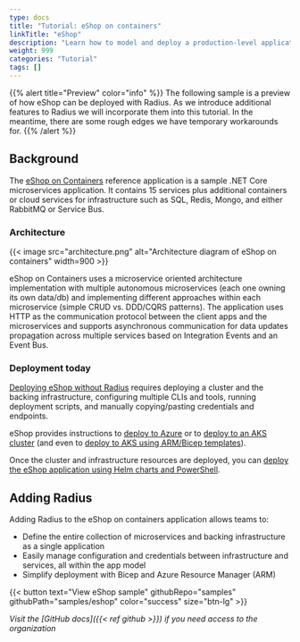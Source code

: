 ```yaml
---
type: docs
title: "Tutorial: eShop on containers"
linkTitle: "eShop"
description: "Learn how to model and deploy a production-level application with Radius"
weight: 999
categories: "Tutorial"
tags: []
---
```


{{% alert title="Preview" color="info" %}}
The following sample is a preview of how eShop can be deployed with Radius. As we introduce additional features to Radius we will incorporate them into this tutorial. In the meantime, there are some rough edges we have temporary workarounds for.
{{% /alert %}}

## Background

The [eShop on Containers](https://github.com/dotnet-architecture/eShopOnContainers) reference application is a sample .NET Core microservices application. It contains 15 services plus additional containers or cloud services for infrastructure such as SQL, Redis, Mongo, and either RabbitMQ or Service Bus.

### Architecture

{{< image src="architecture.png" alt="Architecture diagram of eShop on containers" width=900 >}} <br />

eShop on Containers uses a microservice oriented architecture implementation with multiple autonomous microservices (each one owning its own data/db) and implementing different approaches within each microservice (simple CRUD vs. DDD/CQRS patterns). The application uses HTTP as the communication protocol between the client apps and the microservices and supports asynchronous communication for data updates propagation across multiple services based on Integration Events and an Event Bus.

### Deployment today

[Deploying eShop without Radius](https://github.com/dotnet-architecture/eShopOnContainers/tree/dev/deploy/k8s) requires deploying a cluster and the backing infrastructure, configuring multiple CLIs and tools, running deployment scripts, and manually copying/pasting credentials and endpoints.

eShop provides instructions to [deploy to Azure](https://github.com/dotnet-architecture/eShopOnContainers/wiki/Deploying-Azure-resources) or to [deploy to an AKS cluster](https://github.com/dotnet-architecture/eShopOnContainers/wiki/Deploy-to-Azure-Kubernetes-Service-(AKS)) (and even to [deploy to AKS using ARM/Bicep templates](https://github.com/Azure/bicep/tree/main/docs/examples/101/aks)).

Once the cluster and infrastructure resources are deployed, you can [deploy the eShop application using Helm charts and PowerShell](https://github.com/dotnet-architecture/eShopOnContainers/wiki/Deploy-to-Azure-Kubernetes-Service-(AKS)#install-eshoponcontainers-using-helm).

## Adding Radius

Adding Radius to the eShop on containers application allows teams to:

- Define the entire collection of microservices and backing infrastructure as a single application
- Easily manage configuration and credentials between infrastructure and services, all within the app model
- Simplify deployment with Bicep and Azure Resource Manager (ARM)

{{< button text="View eShop sample" githubRepo="samples" githubPath="samples/eshop" color="success" size="btn-lg" >}}

*Visit the [GitHub docs]({{< ref github >}}) if you need access to the organization*